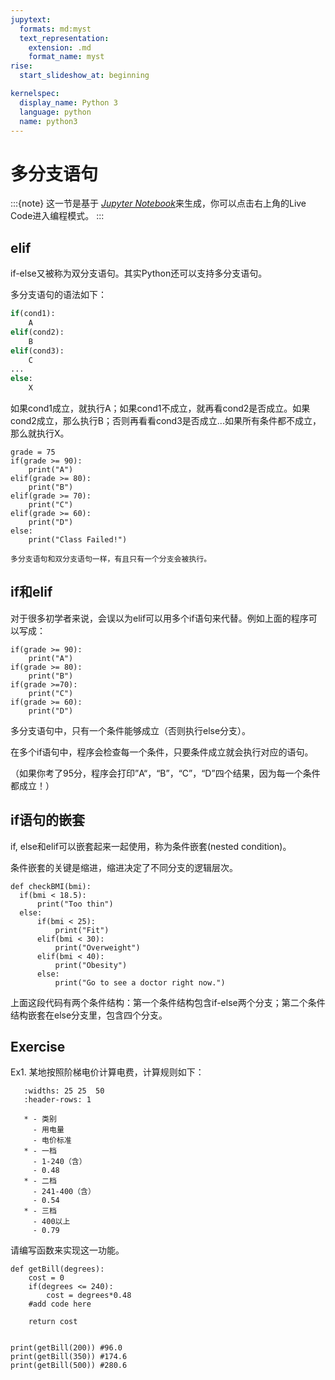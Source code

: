 ```yaml
---
jupytext:
  formats: md:myst
  text_representation:
    extension: .md
    format_name: myst
rise:
  start_slideshow_at: beginning

kernelspec:
  display_name: Python 3
  language: python
  name: python3
---
```


# 多分支语句 #

:::{note}
这一节是基于 [*Jupyter Notebook*]来生成，你可以点击右上角的Live Code进入编程模式。
:::

[*Jupyter Notebook*]: https://jupyter.org/about

## elif ##

if-else又被称为双分支语句。其实Python还可以支持多分支语句。

多分支语句的语法如下：
```python
if(cond1):
    A
elif(cond2):
    B
elif(cond3):
    C
...
else:
    X
```
如果cond1成立，就执行A；如果cond1不成立，就再看cond2是否成立。如果cond2成立，那么执行B；否则再看看cond3是否成立...如果所有条件都不成立，那么就执行X。

```{code-cell} python3
grade = 75
if(grade >= 90):
    print("A")
elif(grade >= 80):
    print("B")
elif(grade >= 70):
    print("C")
elif(grade >= 60):
    print("D")
else:
    print("Class Failed!")
```

```{note}
多分支语句和双分支语句一样，有且只有一个分支会被执行。
```

## if和elif
对于很多初学者来说，会误以为elif可以用多个if语句来代替。例如上面的程序可以写成：
```{code-cell} python3
if(grade >= 90):
    print("A")
if(grade >= 80):
    print("B")
if(grade >=70):
    print("C")
if(grade >= 60):
    print("D")
```

多分支语句中，只有一个条件能够成立（否则执行else分支）。

在多个if语句中，程序会检查每一个条件，只要条件成立就会执行对应的语句。

（如果你考了95分，程序会打印”A“，“B”，“C”，“D”四个结果，因为每一个条件都成立！）

## if语句的嵌套 ##

if, else和elif可以嵌套起来一起使用，称为条件嵌套(nested condition)。

条件嵌套的关键是缩进，缩进决定了不同分支的逻辑层次。

```{code-cell} python3
def checkBMI(bmi):
  if(bmi < 18.5):
      print("Too thin")
  else:
      if(bmi < 25):
          print("Fit")
      elif(bmi < 30):
          print("Overweight")
      elif(bmi < 40):
          print("Obesity")
      else:
          print("Go to see a doctor right now.")
```
上面这段代码有两个条件结构：第一个条件结构包含if-else两个分支；第二个条件结构嵌套在else分支里，包含四个分支。

## Exercise ##

Ex1. 某地按照阶梯电价计算电费，计算规则如下：
```{list-table}
   :widths: 25 25  50
   :header-rows: 1

   * - 类别
     - 用电量
     - 电价标准
   * - 一档
     - 1-240（含）
     - 0.48
   * - 二档
     - 241-400（含）
     - 0.54
   * - 三档
     - 400以上
     - 0.79
```
请编写函数来实现这一功能。

```{code-cell} python3
def getBill(degrees):
    cost = 0
    if(degrees <= 240):
        cost = degrees*0.48
    #add code here
    
    return cost


print(getBill(200)) #96.0
print(getBill(350)) #174.6 
print(getBill(500)) #280.6
```
